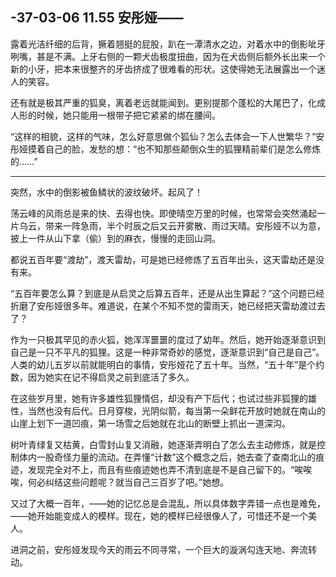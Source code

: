 ## -37-03-06 11.55 安彤娅——

露着光洁纤细的后背，撅着翘挺的屁股，趴在一潭清水之边，对着水中的倒影呲牙咧嘴，甚是不满。上牙右侧的一颗犬齿极度扭曲，因为在犬齿侧后额外长出来一个新的小牙，把本来很整齐的牙齿挤成了很难看的形状。这使得她无法展露出一个迷人的笑容。

还有就是极其严重的狐臭，离着老远就能闻到。更别提那个蓬松的大尾巴了，化成人形的时候，她只能用一根带子把它紧紧的绑在腰间。

“这样的相貌，这样的气味，怎么好意思做个狐仙？怎么去体会一下人世繁华？”安彤娅摸着自己的脸，发愁的想：“也不知那些颠倒众生的狐狸精前辈们是怎么修炼的……”

***

突然，水中的倒影被鱼鳞状的波纹破坏。起风了！

荡云峰的风雨总是来的快、去得也快。即使晴空万里的时候，也常常会突然涌起一片乌云，带来一阵急雨，半个时辰之后又云开雾散、雨过天晴。安彤娅不以为意，披上一件从山下拿（偷）到的麻衣，慢慢的走回山洞。

都说五百年要“渡劫”，渡天雷劫，可是她已经修炼了五百年出头，这天雷劫还是没有来。

“五百年要怎么算？到底是从启灵之后算五百年，还是从出生算起？”这个问题已经折磨了安彤娅很多年。难道说，在某个不知不觉的雷雨天，她已经把天雷劫渡过去了？

作为一只极其罕见的赤火狐，她浑浑噩噩的度过了幼年。然后，她开始逐渐意识到自己是一只不平凡的狐狸。这是一种非常奇妙的感觉，逐渐意识到“自己是自己”。人类的幼儿五岁以前就能明白的事情，安彤娅花了五十年。当然，“五十年”是个约数，因为她实在记不得启灵之前到底活了多久。

在这些岁月里，她有许多雄性狐狸情侣，却没有产下后代；也试过些非狐狸的雄性，当然也没有后代。日月穿梭，光阴似箭，每当第一朵鲜花开放时她就在南山的山崖上划下一道凹痕，第一场雪之后她就在北山的断壁上抓出一道深沟。

树叶青绿复又枯黄，白雪封山复又消融，她逐渐弄明白了怎么去主动修炼，就是控制体内一股奇怪力量的流动。在弄懂“计数”这个概念之后，她去查了查南北山的痕迹，发现完全对不上，而且有些痕迹她也弄不清到底是不是自己留下的。“唉唉唉，何必纠结这些问题呢？就当自己三百岁了吧。”她想。

又过了大概一百年，——她的记忆总是会混乱，所以具体数字弄错一点也是难免，——她开始能变成人的模样。现在，她的模样已经很像人了，可惜还不是一个美人。

进洞之前，安彤娅发现今天的雨云不同寻常，一个巨大的漩涡勾连天地、奔流转动。
